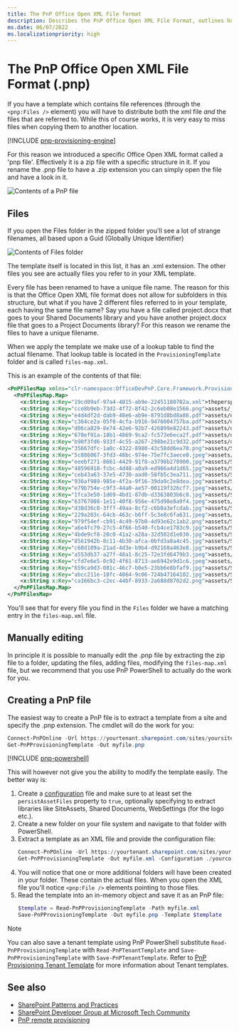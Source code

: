 ```yaml
---
title: The PnP Office Open XML File format
description: Describes the PnP Office Open XML File Format, outlines how to manually edit and create PnP files, and provides additional references.
ms.date: 06/07/2022
ms.localizationpriority: high
---
```


# The PnP Office Open XML File Format (.pnp)

If you have a template which contains file references (through the ```<pnp:Files />``` element) you will have to distribute both the xml file _and_ the files that are referred to. While this of course works, it is very easy to miss files when copying them to another location.

[!INCLUDE [pnp-provisioning-engine](../../includes/snippets/open-source/pnp-provisioning-engine.md)]

For this reason we introduced a specific Office Open XML format called a 'pnp file'. Effectively it is a zip file with a specific structure in it. If you rename the .pnp file to have a .zip extension you can simply open the file and have a look in it.

![Contents of a PnP file](./media/the-pnp-office-open-xml-file-format/figure1-contents-of-file.png)

## Files

If you open the Files folder in the zipped folder you'll see a lot of strange filenames, all based upon a Guid (Globally Unique Identifier)

![Contents of Files folder](./media/the-pnp-office-open-xml-file-format/figure2-files.png)

The template itself is located in this list, it has an .xml extension. The other files you see are actually files you refer to in your XML template.

Every file has been renamed to have a unique file name. The reason for this is that the Office Open XML file format does not allow for subfolders in this structure, but what if you have 2 different files referred to in your template, each having the same file name? Say you have a file called project.docx that goes to your Shared Documents library and you have another project.docx file that goes to a Project Documents library? For this reason we rename the files to have a unique filename. 

When we apply the template we make use of a lookup table to find the actual filename. That lookup table is located in the ```ProvisioningTemplate``` folder and is called ```files-map.xml```.

This is an example of the contents of that file:

```xml
<PnPFilesMap xmlns="clr-namespace:OfficeDevPnP.Core.Framework.Provisioning.Connectors.OpenXML.Model;assembly=OfficeDevPnP.Core" xmlns:x="http://schemas.microsoft.com/winfx/2006/xaml">
  <PnPFilesMap.Map>
    <x:String x:Key="19cd09af-97a4-4015-ab9e-22451180702a.xml">theperspective.xml</x:String>
    <x:String x:Key="cce8b9eb-73d2-4f72-8f42-2c6eb08e1566.png">assets/__sitelogo___sitelogo_theperspective.png</x:String>
    <x:String x:Key="e4d4df2d-dab9-48e6-ab9e-8791d8bd8a86.pdf">assets/documents/Contoso Falcon.pdf</x:String>
    <x:String x:Key="c364ce2a-05f0-4cfa-b916-9476004757ba.pdf">assets/documents/Contoso Flex.pdf</x:String>
    <x:String x:Key="d06ca829-8e74-42e6-92b7-426899e82243.pdf">assets/documents/Contoso Mark8 Controller.pdf</x:String>
    <x:String x:Key="670ef91a-18b1-4869-9ca2-fc573e6eca2f.pdf">assets/documents/Contoso Mark8.pdf</x:String>
    <x:String x:Key="b90f3fd6-933f-4c55-a267-298be21c9d32.pdf">assets/documents/Contoso Quad.pdf</x:String>
    <x:String x:Key="35667dfc-1a0c-4322-8980-43c58dd6ea70.png">assets/SitePages/2019-sales-leadership-award/sales-leadership-award.png</x:String>
    <x:String x:Key="5c886067-3fd3-48bc-974e-75e7fc3aece0.jpeg">assets/SitePages/Contoso-called-on-drone-pilots-to/AdobeStock_145027729.jpeg</x:String>
    <x:String x:Key="eeebf271-8661-4429-91f8-a3798b278900.jpg">assets/SitePages/Contoso-partners-with-non-profit-to-deliver-life-saving-supplies/7719-larm-rmah-216854-unsplash.jpg</x:String>
    <x:String x:Key="48596918-fcbc-4d48-a0a9-ed966a4d1d65.jpg">assets/SitePages/Miriam-Graham--Contoso-s-new-Chief-Marketing-Officer/CLO17_azure_004.jpg</x:String>
    <x:String x:Key="ceb43a63-37e5-4730-aad0-58fb5c3ea711.jpg">assets/SitePages/One-million-drones-sold-in-2018/kevin-chow-176761-unsplash.jpg</x:String>
    <x:String x:Key="936af989-985e-4f2a-9f16-39da9c2e8dea.jpg">assets/SitePages/One-million-drones-sold-in-2018/white-drone-hovering-in-a-bright-blue-sky-PFV2XG7.jpg</x:String>
    <x:String x:Key="e79b754e-c9f3-44a0-ae57-00119f326cf7.jpeg">assets/SitePages/Our-commitment-to-sustainability/AdobeStock_83900723.jpeg</x:String>
    <x:String x:Key="1fca3e50-1d69-4bd1-87db-d3363803b6c8.jpg">assets/SitePages/Patti-announces-flagship-store-opening/contoso-storefront.jpg</x:String>
    <x:String x:Key="63767808-1e11-40f8-956e-475d98e8a9f4.jpeg">assets/SitePages/Pushing-the-Boundaries-on-Aerial-Inspection/AdobeStock_137739028.jpeg</x:String>
    <x:String x:Key="d38d36c8-3fff-49aa-8cf2-c6b0a3efcdab.jpg">assets/SitePages/Singapore-building-update--August-2019/12891-artist_rendering.jpg</x:String>
    <x:String x:Key="229a203c-64cb-463c-b6ff-5c3e8c6fa631.jpeg">assets/SitePages/The-future-of-air-traffic--safely-sharing-the-skies-with-drones/AdobeStock_132294759.jpeg</x:String>
    <x:String x:Key="979f54ef-cb91-4c49-97b0-4d93e62c1ab2.png">assets/SitePages/The-importance-of-branding-at-Contoso/SBLB-BRANDING.png</x:String>
    <x:String x:Key="a6e4fc79-27c5-4f66-b540-fcb4ce1783c9.jpg">assets/SitePages/ThePerspective/23363-showcase.jpg</x:String>
    <x:String x:Key="4bde9cf8-20c0-41a2-a28a-32d502d1e030.jpg">assets/SitePages/ThePerspective/27137-consumer-showcase-thumb-1.jpg</x:String>
    <x:String x:Key="8561942b-8c11-4b30-afca-0bfd3a8a4c45.jpg">assets/SitePages/ThePerspective/33318-consumer-showcase-thumb-2.jpg</x:String>
    <x:String x:Key="c60d109a-21ad-4d3e-b9b4-d92168a463e8.jpg">assets/SitePages/ThePerspective/1548836252flysafe-thumb.jpg</x:String>
    <x:String x:Key="a553db37-a27f-48a1-8c25-72e3fd6479b3.jpeg">assets/SitePages/ThePerspective/AdobeStock_109868254.jpeg</x:String>
    <x:String x:Key="cfd7e6e5-0c92-4f61-8713-ae6942e9d1c6.jpeg">assets/SitePages/ThePerspective/AdobeStock_132294759.jpeg</x:String>
    <x:String x:Key="659ca9d3-081c-46c7-b0e5-23bb6e8bfaf9.jpg">assets/SitePages/ThePerspective/cta-banner.jpg</x:String>
    <x:String x:Key="abcc211e-18fc-4864-9c06-724b47164102.jpg">assets/SitePages/ThePerspective/nasa-_SFJhRPzJHs-unsplash.jpg</x:String>
    <x:String x:Key="ca166bc3-c2ec-44bf-8933-2a688d8702d2.png">assets/SitePages/Why-simplicity-matters/poster-patti-quote.png</x:String>
  </PnPFilesMap.Map>
</PnPFilesMap>
```

You'll see that for every file you find in the ```Files``` folder we have a matching entry in the ```files-map.xml``` file.

## Manually editing

In principle it is possible to manually edit the .pnp file by extracting the zip file to a folder, updating the files, adding files, modifying the ```files-map.xml``` file, but we recommend that you use PnP PowerShell to actually do the work for you.

## Creating a PnP file

The easiest way to create a PnP file is to extract a template from a site and specify the .pnp extension. The cmdlet will do the work for you:

```powershell
Connect-PnPOnline -Url https://yourtenant.sharepoint.com/sites/yoursite
Get-PnPProvisioningTemplate -Out myfile.pnp
```

[!INCLUDE [pnp-powershell](../../includes/snippets/open-source/pnp-powershell.md)]

This will however not give you the ability to modify the template easily. The better way is:

1. Create a [configuration](configuring-the-pnp-provisioning-engine.md) file and make sure to at least set the ```persistAssetFiles``` property to ```true```, optionally specifying to extract libraries like SiteAssets, Shared Documents, WebSettings (for the logo etc.).
1. Create a new folder on your file system and navigate to that folder with PowerShell.
1. Extract a template as an XML file and provide the configuration file:
    ```powershell
    Connect-PnPOnline -Url https://yourtenant.sharepoint.com/sites/yoursite
    Get-PnPProvisioningTemplate -Out myfile.xml -Configuration ./yourconfiguration.json
    ```
1. You will notice that one or more additional folders will have been created in your folder. These contain the actual files. When you open the XML file you'll notice ```<pnp:File />``` elements pointing to those files.
1. Read the template into an in-memory object and save it as an PnP file:
    ```powershell
    $template = Read-PnPProvisioningTemplate -Path myfile.xml
    Save-PnPProvisioningTemplate -Out myfile.pnp -Template $template
    ```

> [!NOTE] 
> You can also save a tenant template using PnP PowerShell substitute ```Read-PnPProvisioningTemplate``` with ```Read-PnPTenantTemplate``` and ```Save-PnPProvisioningTemplate``` with ```Save-PnPTenantTemplate```. Refer to [PnP Provisioning Tenant Template](pnp-provisioning-tenant-templates.md) for more information about Tenant templates.


## See also

- [SharePoint Patterns and Practices](https://github.com/SharePoint/PnP/)
- [SharePoint Developer Group at Microsoft Tech Community](https://techcommunity.microsoft.com/t5/SharePoint-Developer/bd-p/SharePointDev) 
- [PnP remote provisioning](pnp-remote-provisioning.md)
